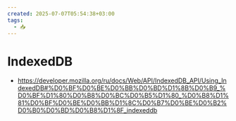 ```yaml
---
created: 2025-07-07T05:54:38+03:00
tags:
  - 📥
---
```


# IndexedDB

 - https://developer.mozilla.org/ru/docs/Web/API/IndexedDB_API/Using_IndexedDB#%D0%BF%D0%BE%D0%BB%D0%BD%D1%8B%D0%B9_%D0%BF%D1%80%D0%B8%D0%BC%D0%B5%D1%80_%D0%B8%D1%81%D0%BF%D0%BE%D0%BB%D1%8C%D0%B7%D0%BE%D0%B2%D0%B0%D0%BD%D0%B8%D1%8F_indexeddb
